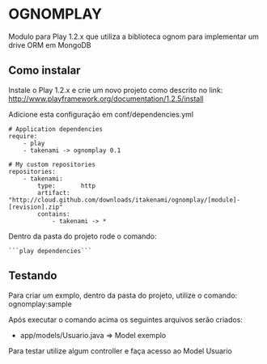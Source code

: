# OGNOMPLAY

Modulo para Play 1.2.x que utiliza a biblioteca ognom para implementar um drive ORM em MongoDB

## Como instalar

Instale o Play 1.2.x e crie um novo projeto como descrito no link: http://www.playframework.org/documentation/1.2.5/install

Adicione esta configuração em conf/dependencies.yml

    # Application dependencies
    require:
        - play
        - takenami -> ognomplay 0.1

    # My custom repositories
    repositories:
        - takenami:
            type:       http
            artifact:   "http://cloud.github.com/downloads/itakenami/ognomplay/[module]-[revision].zip"
            contains:
                - takenami -> *

Dentro da pasta do projeto rode o comando:

	```play dependencies```
	
## Testando

Para criar um exmplo, dentro da pasta do projeto, utilize o comando:
	ognomplay:sample
	
Após executar o comando acima os seguintes arquivos serão criados:
* app/models/Usuario.java => Model exemplo

Para testar utilize algum controller e faça acesso ao Model Usuario